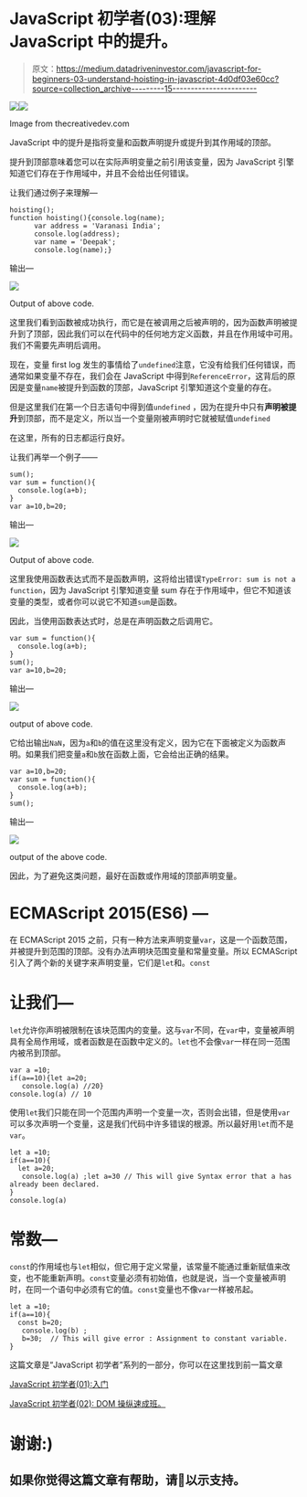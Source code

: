 # JavaScript 初学者(03):理解 JavaScript 中的提升。

> 原文：<https://medium.datadriveninvestor.com/javascript-for-beginners-03-understand-hoisting-in-javascript-4d0df03e60cc?source=collection_archive---------15----------------------->

[![](img/36212ee25ccb3973c98aded7627dd5f9.png)](http://www.track.datadriveninvestor.com/1126A)![](img/4ed2bcd90dcf8d57bcfe9a9aef25250a.png)

Image from thecreativedev.com

JavaScript 中的提升是指将变量和函数声明提升或提升到其作用域的顶部。

提升到顶部意味着您可以在实际声明变量之前引用该变量，因为 JavaScript 引擎知道它们存在于作用域中，并且不会给出任何错误。

让我们通过例子来理解—

```
hoisting();
function hoisting(){console.log(name);
      var address = 'Varanasi India';
      console.log(address);
      var name = 'Deepak';
      console.log(name);}
```

输出—

![](img/5e194374773a16e9ba66f3b50a387b32.png)

Output of above code.

这里我们看到函数被成功执行，而它是在被调用之后被声明的，因为函数声明被提升到了顶部，因此我们可以在代码中的任何地方定义函数，并且在作用域中可用。我们不需要先声明后调用。

现在，变量 first log 发生的事情给了`undefined`注意，它没有给我们任何错误，而通常如果变量不存在，我们会在 JavaScript 中得到`ReferenceError`，这背后的原因是变量`name`被提升到函数的顶部，JavaScript 引擎知道这个变量的存在。

但是这里我们在第一个日志语句中得到值`undefined` ，因为在提升中只有**声明被提升**到顶部，而不是定义，所以当一个变量刚被声明时它就被赋值`undefined`

在这里，所有的日志都运行良好。

让我们再举一个例子——

```
sum(); 
var sum = function(){
  console.log(a+b);
}
var a=10,b=20;
```

输出—

![](img/c3dd2f7bc5230d531c504d051302e269.png)

Output of above code.

这里我使用函数表达式而不是函数声明，这将给出错误`TypeError: sum is not a function`，因为 JavaScript 引擎知道变量 sum 存在于作用域中，但它不知道该变量的类型，或者你可以说它不知道`sum`是函数。

因此，当使用函数表达式时，总是在声明函数之后调用它。

```
var sum = function(){
  console.log(a+b);
}
sum();
var a=10,b=20;
```

输出—

![](img/1882f90a39c13fadddff2d0c794a185b.png)

output of above code.

它给出输出`NaN`，因为`a`和`b`的值在这里没有定义，因为它在下面被定义为函数声明。如果我们把变量`a`和`b`放在函数上面，它会给出正确的结果。

```
var a=10,b=20;
var sum = function(){
  console.log(a+b);
}
sum();
```

输出—

![](img/41dc73afa785d91ed4bb704fe2bfbde4.png)

output of the above code.

因此，为了避免这类问题，最好在函数或作用域的顶部声明变量。

# ECMAScript 2015(ES6) —

在 ECMAScript 2015 之前，只有一种方法来声明变量`var`，这是一个函数范围，并被提升到范围的顶部。没有办法声明块范围变量和常量变量。所以 ECMAScript 引入了两个新的关键字来声明变量，它们是`let`和。`const`

# 让我们—

`let`允许你声明被限制在该块范围内的变量。这与`var`不同，在`var`中，变量被声明具有全局作用域，或者函数是在函数中定义的。`let`也不会像`var`一样在同一范围内被吊到顶部。

```
var a =10;
if(a==10){let a=20;
   console.log(a) //20}
console.log(a) // 10
```

使用`let`我们只能在同一个范围内声明一个变量一次，否则会出错，但是使用`var`可以多次声明一个变量，这是我们代码中许多错误的根源。所以最好用`let`而不是`var`。

```
let a =10;
if(a==10){
  let a=20;
   console.log(a) ;let a=30 // This will give Syntax error that a has already been declared.  
}
console.log(a)
```

# 常数—

`const`的作用域也与`let`相似，但它用于定义常量，该常量不能通过重新赋值来改变，也不能重新声明。`const`变量必须有初始值，也就是说，当一个变量被声明时，在同一个语句中必须有它的值。`const`变量也不像`var`一样被吊起。

```
let a =10;
if(a==10){
  const b=20;
   console.log(b) ;
   b=30;  // This will give error : Assignment to constant variable.
}
```

这篇文章是“JavaScript 初学者”系列的一部分，你可以在这里找到前一篇文章

[JavaScript 初学者(01):入门](https://medium.com/datadriveninvestor/javascript-for-beginners-01-getting-started-56a4e55f43bf)

[JavaScript 初学者(02): DOM 操纵速成班。](https://medium.com/datadriveninvestor/javascript-for-beginners-02-dom-manipulation-crash-course-12194e195e2)

# 谢谢:)

## 如果你觉得这篇文章有帮助，请👏以示支持。